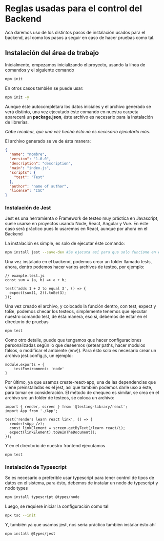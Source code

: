 # Reglas usadas para el control del Backend

Acá daremos uso de los distintos pasos de instalación usados para el backend, así como los pasos a seguir en caso de hacer pruebas como tal.

## Instalación del área de trabajo

Inicialmente, empezamos inicializando el proyecto, usando la línea de comandos y el siguiente comando

```bash
npm init
```

En otros casos también se puede usar:

```bash
npm init -y
```

Aunque éste autocompletara los datos iniciales y el archivo generado se verá distinto, una vez ejecutado éste comando en nuestra carpeta aparecerá un **package.json**, éste archivo es necesario para la instalación de librerías.

*Cabe recalcar, que una vez hecho ésto no es necesario ejecutarlo más.*

El archivo generado se ve de ésta manera:

```json
{
  "name": "nombre",
  "version": "1.0.0",
  "description": "description",
  "main": "index.js",
  "scripts": {
    "test": "Test"
  },
  "author": "name of author",
  "license": "ISC"
}
```

### Instalación de Jest
Jest es una herramienta o Framework de testeo muy práctica en Javascript, suele usarse en proyectos usando Node, React, Angular y Vue. En éste caso será práctico pues lo usaremos en React, aunque por ahora en el Backend

La instalación es simple, es solo de ejecutar éste comando:

```bash
npm install jest --save-dev #Se ejecuta así para que solo funcione en desarrollo y no en producción
```

Una vez instalado en el backend, podemos crear un folder llamado tests, ahora, dentro podemos hacer varios archivos de testeo, por ejemplo: 

```JS
// example.test.js
const sum = (a, b) => a + b;

test('adds 1 + 2 to equal 3', () => {
  expect(sum(1, 2)).toBe(3);
});
```

Una vez creado el archivo, y colocado la función dentro, con test, expect y toBe, podemos
checar los testeos, simplemente tenemos que ejecutar nuestro comando test, de ésta manera, eso si, debemos de estar en el directorio de pruebas

```bash
npm test
```

Como otro detalle, puede que tengamos que hacer configuraciones personalizadas según lo que deseemos (setear paths, hacer modulos falsos, o modificar el ambiente (env)). Para ésto solo es necesario crear un archivo jest.config.js, un ejemplo:

```JS
module.exports = {
    testEnvironment: 'node'
}
```

Por último, ya que usamos create-react-app, una de las dependencias que viene preinstaladas es el jest, así que también podemos darle uso a éste, para tomar en consideración. El método de chequeo es similar, se crea en el archivo src un folder de testeos, se coloca un archivo:

```JS
import { render, screen } from '@testing-library/react';
import App from './App';

test('renders learn react link', () => {
  render(<App />);
  const linkElement = screen.getByText(/learn react/i);
  expect(linkElement).toBeInTheDocument();
});
```

Y en el directorio de nuestro frontend ejecutamos

```bash
npm test
```

### Instalación de Typescript

Se es necesario o preferible usar typescript para tener control de tipos de datos en el sistema, para ésto, debemos de instalar un nodo de typescript y nodo types

```bash
npm install typescript @types/node
```

Luego, se requiere iniciar la configuración como tal

```bash
npx tsc --init
```

Y, también ya que usamos jest, nos sería práctico también instalar ésto ahí

```bash
npm install @types/jest
```

